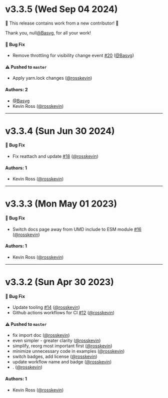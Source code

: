 # v3.3.5 (Wed Sep 04 2024)

:tada: This release contains work from a new contributor! :tada:

Thank you, null[@Basvg](https://github.com/Basvg), for all your work!

#### 🐛 Bug Fix

- Remove throttling for visibility change event [#20](https://github.com/rosskevin/ifvisible/pull/20) ([@Basvg](https://github.com/Basvg))

#### ⚠️ Pushed to `master`

- Apply yarn.lock changes ([@rosskevin](https://github.com/rosskevin))

#### Authors: 2

- [@Basvg](https://github.com/Basvg)
- Kevin Ross ([@rosskevin](https://github.com/rosskevin))

---

# v3.3.4 (Sun Jun 30 2024)

#### 🐛 Bug Fix

- Fix reattach and update [#18](https://github.com/rosskevin/ifvisible/pull/18) ([@rosskevin](https://github.com/rosskevin))

#### Authors: 1

- Kevin Ross ([@rosskevin](https://github.com/rosskevin))

---

# v3.3.3 (Mon May 01 2023)

#### 🐛 Bug Fix

- Switch docs page away from UMD include to ESM module [#16](https://github.com/rosskevin/ifvisible/pull/16) ([@rosskevin](https://github.com/rosskevin))

#### Authors: 1

- Kevin Ross ([@rosskevin](https://github.com/rosskevin))

---

# v3.3.2 (Sun Apr 30 2023)

#### 🐛 Bug Fix

- Update tooling [#14](https://github.com/rosskevin/ifvisible/pull/14) ([@rosskevin](https://github.com/rosskevin))
- Github actions workflows for CI [#12](https://github.com/rosskevin/ifvisible/pull/12) ([@rosskevin](https://github.com/rosskevin))

#### ⚠️ Pushed to `master`

- fix import doc ([@rosskevin](https://github.com/rosskevin))
- even simpler - greater clarity ([@rosskevin](https://github.com/rosskevin))
- simplify, reorg most important first ([@rosskevin](https://github.com/rosskevin))
- minimize unnecessary code in examples ([@rosskevin](https://github.com/rosskevin))
- switch badges, add license ([@rosskevin](https://github.com/rosskevin))
- update workflow name and badge ([@rosskevin](https://github.com/rosskevin))
- . ([@rosskevin](https://github.com/rosskevin))

#### Authors: 1

- Kevin Ross ([@rosskevin](https://github.com/rosskevin))
